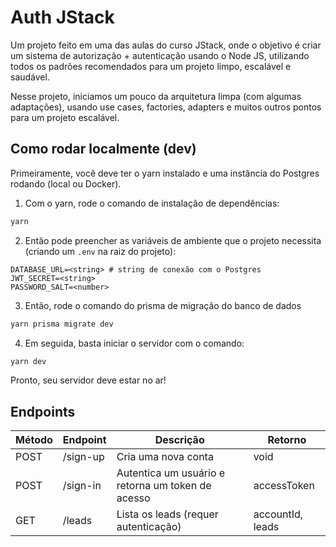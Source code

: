 # Auth JStack

Um projeto feito em uma das aulas do curso JStack, onde o objetivo é criar um sistema de autorização + autenticação usando o Node JS, utilizando todos os padrões recomendados para um projeto limpo, escalável e saudável.

Nesse projeto, iniciamos um pouco da arquitetura limpa (com algumas adaptações), usando use cases, factories, adapters e muitos outros pontos para um projeto escalável.

## Como rodar localmente (dev)
Primeiramente, você deve ter o yarn instalado e uma instância do Postgres rodando (local ou Docker).

1. Com o yarn, rode o comando de instalação de dependências:

```sh
yarn
```

2. Então pode preencher as variáveis de ambiente que o projeto necessita (criando um `.env` na raiz do projeto):


```
DATABASE_URL=<string> # string de conexão com o Postgres
JWT_SECRET=<string>
PASSWORD_SALT=<number>
```

3. Então, rode o comando do prisma de migração do banco de dados
```sh
yarn prisma migrate dev
```

4. Em seguida, basta iniciar o servidor com o comando:
```sh
yarn dev
```

Pronto, seu servidor deve estar no ar!

## Endpoints

| Método | Endpoint | Descrição | Retorno |
|--------|----------|-----------|---------|
| POST   | /sign-up | Cria uma nova conta | void |
| POST   | /sign-in | Autentica um usuário e retorna um token de acesso | accessToken |
| GET    | /leads   | Lista os leads (requer autenticação) | accountId, leads |


